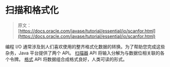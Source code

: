 # 扫描和格式化

> 原文： [https://docs.oracle.com/javase/tutorial/essential/io/scanfor.html](https://docs.oracle.com/javase/tutorial/essential/io/scanfor.html)

编程 I/O 通常涉及到人们喜欢使用的整齐格式化数据的转换。为了帮助您完成这些杂务，Java 平台提供了两个 API。 [扫描器](scanning.html) API 将输入分解为与数据位相关联的各个令牌。 [格式](formatting.html) API 将数据组合成格式良好，人类可读的形式。